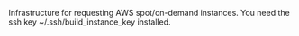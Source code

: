 Infrastructure for requesting AWS spot/on-demand instances. You need the ssh key ~/.ssh/build_instance_key installed.